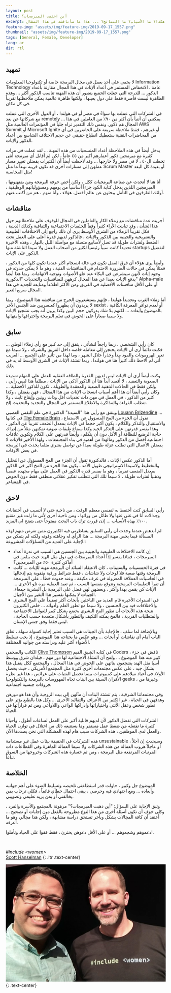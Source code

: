 ```yaml
---
layout: post
title: أين اختفت المبرمجات؟
excerpt: لا يخفى على أحد يعمل في مجال البرمجة خاصة أو تكنولوجيا المعلومات عامة ، الانخفاض المستمر في أعداد الإناث في هذا المجال مقارنة بأعداد الذكور … وهي ظاهرة عالمية يمكن ملاحظتها تقريباً في كل مكان ... هل كانت دائماً هكذا؟ ما الأسباب؟ ما النتائج؟ ... هذا ما سأناقشه في هذا المقال...
feature-img: "assets/img/feature-img/2019-09-17_1557.png"
thumbnail: "assets/img/feature-img/2019-09-17_1557.png"
tags: [General, Female, Developer]
lang: ar
dir: rtl
---
```


## تمهيد

لا يخفى على أحد يعمل في مجال البرمجة خاصة أو تكنولوجيا المعلومات Information Technology عامة ، الانخفاض المستمر في أعداد الإناث في هذا المجال مقارنة بأعداد الذكور … للدرجة التي جعلت الجميع يتصور أن هذه المهنة تناسب الذكور أكثر … وهذه الظاهرة ليست قاصرة فقط على دول بعينها ، ولكنها ظاهرة عالمية يمكن ملاحظتها تقريباً في كل مكان.

في الشركات التي عملت بها سواءً في مصر أو في هولندا ، أو الدول الأخرى التي عملت مع شركاتها عن بعد remotely … يمكنني أن أتنبأ بأن أكثر من ٩٠٪ من العاملين في هذا المجال هم ذكور. ونفس ذلك التقدير تراه جلياً في المؤتمرات العالمية مثل AWS Summit أو Microsoft Ignite أو غيرهم ، فقط ملاحظة سريعة على الحاضرين في أي من المحاضرات التقنية ستعطيك انطباع حقيقي عن حجم الاختلاف الشاسع بين أعداد الذكور والإناث.

يدخل أيضاً في هذه الملاحظة أعداد المنسحبات من هذه المهنة … لقد عملت في مرات كثيرة مع مبرمجين ذكور أعمارهم أكبر من ٤٥ عاماً ، لكن لم أقابل أي مبرمجة أنثى تخطت ال٤٠ ، لا في مصر ولا خارجها … وقد لاحظت أيضاً أن الكثيرات يفضلن تغيير مسار عملهن إلى مسارات أخرى قد تكون قريبة نوعاً ما مثل Scrum Master أو بعيدة كل البعد مثل المحاسبة!

أنا هنا لا أتحدث عن صناعة البرمجيات ككل ، ولكن أخص حرفة البرمجة ومن يمتهنونها ، المبرمجين اللذين يدخل كتابة الكود جزءاً أساسياً من يومهم ومسؤولياتهم الوظيفية ، أولئك الغارقون في التأمل يبحثون عن عالم أفضل. هؤلاء ، وأنا منهم ، هم من أكتب عنهم.

## مناقشات

أجريت عدة مناقشات مع زملاء الكار والعاملين في المجال للوقوف على ملاحظاتهم حول هذا الشأن ، وقد تباينت الأراء كثيراً وفقاً للخلفيات الاجتماعية والثقافية وكذلك الدينية ، فكل تقريباً الزملاء من الشرق الأوسط يرى أن ذلك راجع إلى الاختلافات الطبيعية والتشريحية والجينية بين الذكور والإناث ، فالذكور لديهم قدرة أعلى على العمل تحت الضغط ولفترات طويلة قد تصل لأسابيع متصلة مع مواصلة الليل بالنهار ، وهذه الأخيرة تحديداً كانت سبباً رئيسياً لكثير من أصحاب العمل ولا سيما الناشئة منها startups لتفضيل الذكور على الإناث.

وأيضاً يرى هؤلاء أن فرق العمل تكون في حالة انسجام أكثر عندما تكون كلها من الذكور ، فمثلاً يمكن في حالات الضرورة الاحتدام في المناقشات الفنية ، وهو ما لا يمكن حدوثه في وجود إناث لأنهن سيشرعن في البكاء عند علو الأصوات وتوجيه الاتهامات. ربما هذا أيضاً يدفع الإناث بعيدا عن هذا المجال كرههن للمنافسات والتحديات "الذكورية" Alpha-male أو على الأقل منافسات الأفضلية في الفريق ومن الأكثر اطلاعاً ومتابعة للجديد في هذا المجال سريع التغير.

أما زملاء الغرب وتحديداً هولندا ، فإنهم يستشعرون الحرج من مناقشة هذا الموضوع ، ربما لا يريدون أن يظهروا كعنصريين ضد الجنس الآخر sexist ، أو لعدم توافر المعرفة الكافية بالموضوع وأبعاده … لكنهم بلا شك يدركون حجم البين وكذا يرون أنه يجب تشجيع الإناث ولا سيما صغاراً على الخوض في تعلم البرمجة واحترافها وامتهانها.

## سابق

كان رأيي الشخصي ، ربما راجعاً لنشأتي ، يتفق إلى حد كبير مع رأي زملاء الوطن … فكنت دائماً أرى أن الإناث يحتجن إلى معاملة خاصة داخل الفريق والشركة ، ولا سيما مع تغير الهرومونات والمود مداً وجذراً خلال الشهر ، وما لهذا من تأثير على الجميع … الغريب أني لم ألاحظ ذلك كثيراً هنا في هولندا ، ربما تنشئة الإناث في الشرق الأوسط له يد في ذلك.

وكنت أيضاً أرى أن الإناث ليس لديهن القدرة والطاقة العقلية للعمل على المهام شديدة الصعوبة والتعقيد ، لا أقصد أبداً هنا أن الذكور أذكى من الإناث ، مطلقاً هذا ليس رأيي ، ولكن فقط في الحالات الذهنية الصعبة والمعقدة والطويلة ، تكون للذكور الأفضلية … وكان رأيي أيضاً أن هذا أهم أسباب انسحاب الإناث من هذا المجال ، فهن يفضلن ، وكذا كثير من الذكور ، في العمل في مهن ذات تحديات أقل وذات روتين وإيقاع ثابت ، ولا تتطلب القراءة والمذاكرة والاطلاع المستمر في المجال والتجديد والتحديث إلخ.

ويتفق مع رأيي هذا "السيدة" الدكتورة في علم النفس العصبي [Louann Brizendine](https://en.wikipedia.org/wiki/Louann_Brizendine) … في كتابها [The Female Brain](<https://en.wikipedia.org/wiki/The_Female_Brain_(book)>) ، تقول أن الجزء من المخ المسؤول عن الاستماع والاستقبال والتذكر والكلام ، يكون أكبر حجماً في الإناث بمعدل الضعف تقريباً عن الذكور ، وهذا يفسر قدرتهن على التذكر الجيد وكذا سماع طبقات صوتية تمكنهن مثلاً من إدراك حاجة الرضيع للنظافة أو الأكل دون أن يتكلم ، وأيضاً قدرتهن على الكلام وتكوين علاقات اجتماعية أفضل من الذكور ومالهذا من أهمية في بناء المجتمعات ، ولهذا الأخير فالإناث لا يفضلن الأعمال التي تطلب عزلة طويلة بعيداً عن تواصل بشري مثلما يحدث في البرمجة في بعض الأوقات.

أما الذكور عكس الإناث ، فالدكتورة تقول أن الجزء من المخ المسؤول عن التحليل والتخطيط ولاسيما الاستراتيجي طويل الأمد ، يكون هذا الجزء من المخ أكبر في الذكور بمعدل الضعف تقريباً ، وهو ما يفسر قدرة الذكور في العمل على مهام مجهدة عصبياً وذهنياً لفترات طويلة ، لا سيما تلك التي تتطلب تفكير عقلاني منطقي فقط دون الخوض في المشاعر.

## لاحق

رأيي السابق كنت أحتفظ به لنفسي معظم الوقت ، من ناحية حتى لا أتسبب في أحتقانات وجدالات أنا في غنى عنها ولا طائل من ورائها ، ومن ناحية أخرى لأني ما زلت غير مقتنع ١٠٠٪ بهذه الأسباب … إذن قررت ترك باب البحث مفتوحاً حتى يتضح لي المزيد.

لم أندهش عندما وجدت أن رأيي السابق يشاطرني فيه الكثيرون ممن تعرض منهم لهذه المسألة فيما يخص مهنة البرمجة … هذا الرأي له وجاهته وقوته ولكنه لم يتمكن من الإجابة على العديد من التساؤلات المشروعة:

- إن كانت الاختلافات الطبيعية والجينية بين الجنسين هي السبب في ندرة أعداد المبرمجات ، فماذا يفسر إذاً أعداد المبرمجات في دول مثل الهند حيث يبلغن في أماكن كثيرة ٥٠٪ من المبرمجين؟
- في فترة الخمسينات والستينات ، كان الاعتقاد السائد أن البرمجة مهنة للإناث … كانت البرمجة وقتها صعبة فلا لوحات ولا شاشات ، فقط شرائط ورقية مثقوبة يتم إدخالها في الحاسبات العملاقة المعزولة في غرف مكيفة ، وعند حدوث خطأ ، على المبرمجة أن تقرأ التعليمات البرمجية وتتوقع بنفسها السبب ، ثم تعيد العملية مرة تلو الأخرى … الإناث كن يقمن بهذا وأكثر ، وبعضهن لهن فضل على البرمجة بل البشرية جمعاء. الجينات لا يمكنها تفسير هذا التغير بين الأجيال.
- في السنوات الأخيرة قام العديد من الباحثين بأبحاث أكثر تعقيداً على المخ البشري والاختلافات فيه بين الجنسين ، ولا سيما مع تطور العلم وأدواته … خلص الكثيرون نتيجة هذه الأبحاث أن تطور المخ البشري يخضع بشكل كبير للعوامل الاجتماعية والمتطلبات الفردية ، فالمخ يمكنه التكيف والتطور بأشكال متعددة حسب الحاجة ، ليس فقط وفق جنس الإنسان.

وبالإضافة لما سلف ، فالإجابة بأن الجينات هي السبب تعتبر إجابة كسولة سهلة ، تغلق الباب أمام أي نقاشات أو أبحاث … وهو عكس ما يحتاجه هذا الموضوع ، إذ يجب تسليط الأضواء أكثر عليه ودراسته من جوانبه المختلفة.

الكاتب والصحفي [Clive Thompson](https://en.wikipedia.org/wiki/Clive_Thompson_(journalist)) في كتابه الشيق القيم Coders ، ناقش في جزء كبير منه هذا الموضوع … ولمح أن النشأة الاجتماعية لها دور مهم ، فبلدان شرق ووسط أسيا مثل الهند يشجعون بناتهن على الخوض في هذا المجال ، والمجتمع ككل يتقبل هذا بشكل جيد ، على عكس مجتمعات أخرى كثيرة مثل المجتمع الأمريكي ، حيث يحصل الأولاد في أعياد ميلادهم على كمبيوترات بينما تحصل الفتيات على عرائس ، هذا غير نظرة الأقران السيئة بين البنات تجاه المهووسات بالبرمجة والتكنولوجيا geeks ، وغيرها من فروقات جنسية اجتماعية.

وفي مجتمعاتنا الشرقية ، يتم تنشئة البنات أن مآلهن إلى بيت الزوجية وأن هذا هو دورهن وهدفهن في الحياة ، غير الكثير من الأعراف والتقاليد الأخرى … وكل هذا بالطبع يؤثر على تطور شخص وعقل الأنثى واختياراتها وادراكها الواعي واللاواعي ومن ثم قراراتها في الحياة.

الشركات التي تفضل الذكور لأن لديهم قابلية أكبر على العمل لساعات أطول ، وأحيانا كثيرة ما تفتعله من ضغط عمل مستمر وما يستتبعه ذلك من اختلال في توازن الحياة والعمل لدى الموظفين ، هذه الشركات سبب هام لهذه المشكلة التي نحن بصددها الآن.

هذه الشركات في الحقيقة بيئات عمل غير مستدامة unsustainable ، وسيحدث إن آجلاً أو عاجلاً هروب العمالة من هذه الشركات ولا سيما العمالة الماهرة وفي القطاعات ذات المرتبات المرتفعة مثل البرمجة ، ومن ثم خسارة هذه الشركات وخروجها من السوق تباعاً.

## الخلاصة

الموضوع جل وكبير ، حاولت قدر استطاعتي تلخيصه وتسليط الضوء على أهم جوانبه وأبعاده … ومع اجتهادي فيه وحرصي ، يبقى احتمال خطأي قائماً ، فكلي ترحاب بمن يخالفني أو بمن يريد تعليمي وتصويبي.

وتبق الإجابة على السؤال: "أين ذهبت المبرمجات؟" مرهونة بالمجتمع والأسرة والفرد ، وكلي خوف أن تكون أسئلة أخرى من هذا النوع مطروحة بالفعل دون إجابات أو تصحيح … أعتقد أن كافة المجالات بشكل وبأخر تستحق دراسة مشابهة ، ولكن هذا مجالي وهو ما أعرفه.

ادعموهم وشجعوهم … أو على الأقل دعوهن يخترن ، فقط قفوا على الحياد وتأملوا.

<br />

*#include &lt;women&gt;*  
[Scott Hanselman](https://www.hanselman.com)
{: .ltr .text-center}

![Mo Kinawy and Scott Hanselman](/assets/img/posts/scott-mk.png "Mo Kinawy and Scott Hanselman")
{: .text-center}

